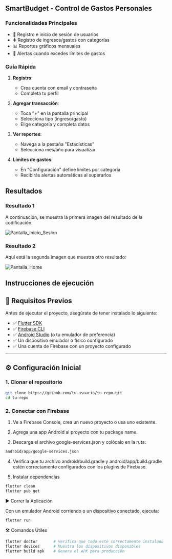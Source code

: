 ## SmartBudget - Control de Gastos Personales

### Funcionalidades Principales
- 🔐 Registro e inicio de sesión de usuarios
- ➕ Registro de ingresos/gastos con categorías
- 📊 Reportes gráficos mensuales
- 🔔 Alertas cuando excedes límites de gastos

### Guía Rápida
1. **Registro**: 
   - Crea cuenta con email y contraseña
   - Completa tu perfil

2. **Agregar transacción**:
   - Toca "+" en la pantalla principal
   - Selecciona tipo (ingreso/gasto)
   - Elige categoría y completa datos

3. **Ver reportes**:
   - Navega a la pestaña "Estadísticas"
   - Selecciona mes/año para visualizar

4. **Límites de gastos**:
   - En "Configuración" define límites por categoría
   - Recibirás alertas automáticas al superarlos

## Resultados

### Resultado 1
A continuación, se muestra la primera imagen del resultado de la codificación:

![Pantalla_Inicio_Sesion](https://github.com/user-attachments/assets/413ea1a6-fb55-44a2-a395-f31746a401aa)

### Resultado 2
Aquí está la segunda imagen que muestra otro resultado:

![Pantalla_Home](https://github.com/user-attachments/assets/cabd4046-4c77-41d9-a44a-e9e5b43fe259)


## Instrucciones de ejecución

## 🚀 Requisitos Previos

Antes de ejecutar el proyecto, asegúrate de tener instalado lo siguiente:

- ✅ [Flutter SDK](https://docs.flutter.dev/get-started/install)
- ✅ [Firebase CLI](https://firebase.google.com/docs/cli)
- ✅ [Android Studio](https://developer.android.com/studio) (o tu emulador de preferencia)
- ✅ Un dispositivo emulador o físico configurado
- ✅ Una cuenta de Firebase con un proyecto configurado

---

## ⚙️ Configuración Inicial

### 1. Clonar el repositorio

```bash
git clone https://github.com/tu-usuario/tu-repo.git
cd tu-repo
```

### 2. Conectar con Firebase

1. Ve a Firebase Console, crea un nuevo proyecto o usa uno existente.


2. Agrega una app Android al proyecto con tu package name.


3. Descarga el archivo google-services.json y colócalo en la ruta:


```bash
android/app/google-services.json
```

4. Verifica que tu archivo android/build.gradle y android/app/build.gradle estén correctamente configurados con los plugins de Firebase.



3. Instalar dependencias

```bash
flutter clean
flutter pub get

```
▶️ Correr la Aplicación

Con un emulador Android corriendo o un dispositivo conectado, ejecuta:

```bash
flutter run
```

🛠️ Comandos Útiles

```bash
flutter doctor       # Verifica que todo esté correctamente instalado
flutter devices      # Muestra los dispositivos disponibles
flutter build apk    # Genera el APK para producción

```